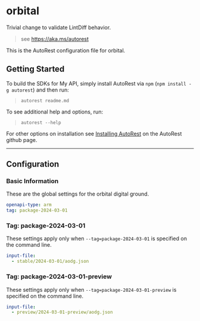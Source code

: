 # orbital

Trivial change to validate LintDiff behavior.

> see https://aka.ms/autorest

This is the AutoRest configuration file for orbital.

## Getting Started

To build the SDKs for My API, simply install AutoRest via `npm` (`npm install -g autorest`) and then run:

> `autorest readme.md`

To see additional help and options, run:

> `autorest --help`

For other options on installation see [Installing AutoRest](https://aka.ms/autorest/install) on the AutoRest github page.

---

## Configuration

### Basic Information

These are the global settings for the orbital digital ground.

```yaml
openapi-type: arm
tag: package-2024-03-01
```

### Tag: package-2024-03-01

These settings apply only when `--tag=package-2024-03-01` is specified on the command line.

```yaml $(tag) == 'package-2024-03-01'
input-file:
  - stable/2024-03-01/aodg.json
```

### Tag: package-2024-03-01-preview

These settings apply only when `--tag=package-2024-03-01-preview` is specified on the command line.

```yaml $(tag) == 'package-2024-03-01-preview'
input-file:
  - preview/2024-03-01-preview/aodg.json
```